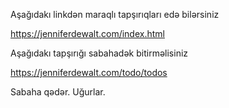 Aşağıdakı linkdən maraqlı tapşırıqları edə bilərsiniz

https://jenniferdewalt.com/index.html

Aşağıdakı tapşırığı sabahadək bitirməlisiniz

https://jenniferdewalt.com/todo/todos

Sabaha qədər. Uğurlar.
